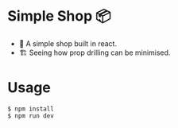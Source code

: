 # Simple Shop 📦

- 🚀 A simple shop built in react.
- 🏗️ Seeing how prop drilling can be minimised.

# Usage
```shell
$ npm install
$ npm run dev
```